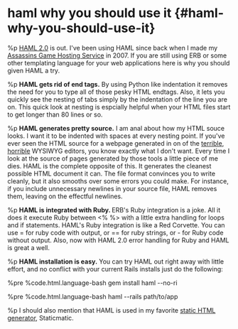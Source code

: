# haml why you should use it {#haml-why-you-should-use-it}
%p
  <a href="http://nex-3.com/posts/76-haml-2-0">HAML 2.0</a> is out. I've been using HAML since back when I made my <a href="http://www.sassins.com">Assassins Game Hosting Service</a> in 2007. If you are still using ERB or some other templating language for your web applications here is why you should given HAML a try.

%p
  <strong>HAML gets rid of end tags.</strong> By using Python like indentation it removes the need for you to type all of those pesky HTML endtags. Also, it lets you quickly see the nesting of tabs simply by the indentation of the line you are on. This quick look at nesting is espcially helpful when your HTML files start to get longer than 80 lines or so.

%p
  <strong>HAML generates pretty source.</strong> I am anal about how my HTML souce looks. I want it to be indented with spaces at every nesting point. If you've ever seen the HTML source for a webpage generated in on of the <a href="http://www.adobe.com/products/dreamweaver/">terrible</a>, <a href="http://office.microsoft.com/en-us/frontpage/default.aspx">horrible</a> WYSIWYG editors, you know exactly what I don't want. Every time I look at the source of pages generated by those tools a little piece of me dies. HAML is the complete opposite of this. It generates the cleanest possible HTML document it can. The file format convinces you to write cleanly, but it also smooths over some errors you could make. For instance, if you include unnecessary newlines in your source file, HAML removes them, leaving on the effectful newlines.

%p
  <strong>HAML is integrated with Ruby. </strong>ERB's Ruby integration is a joke. All it does it execute Ruby between &lt;% %&gt; with a little extra handling for loops and if statements. HAML's Ruby integration is like a Red Corvette. You can use = for ruby code with output, or == for ruby strings, or - for Ruby code without output. Also, now with HAML 2.0 error handling for Ruby and HAML is great a well.

%p
  <strong>HAML installation is easy.</strong> You can try HAML out right away with little effort, and no conflict with your current Rails installs just do the following:

%pre
  %code.html.language-bash
    gem install haml --no-ri

%pre
  %code.html.language-bash
    haml --rails path/to/app

%p
  I should also mention that HAML is used in my favorite <a href="http://staticmatic.rubyforge.org">static HTML generator</a>, Staticmatic.

